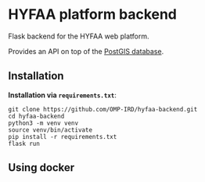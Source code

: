 # HYFAA platform backend

Flask backend for the HYFAA web platform. 

Provides an API on top of the [PostGIS database](https://github.com/OMP-IRD/hyfaa-database/).

## Installation

**Installation via `requirements.txt`**:

```shell
git clone https://github.com/OMP-IRD/hyfaa-backend.git
cd hyfaa-backend
python3 -m venv venv
source venv/bin/activate
pip install -r requirements.txt
flask run
```

## Using docker
